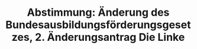 ---
layout: abstimmung
title: "Abstimmung: Änderung des Bundesausbildungsförderungsgesetzes, 2. Änderungsantrag Die Linke"
categories:
 - Wissenschaft
 - Bildung
 - Ausbildung
tags:
 - Forschung
 - Hochschulen
 - Ausbildung
 - BAföG
abstimmung:
 legislaturperiode: 18
 bundestagssitzung: 66
 abstimmung: 5
links:
 - title: https://www.bundestag.de/parlament/plenum/abstimmung/abstimmung?id=311
   url: https://www.bundestag.de/parlament/plenum/abstimmung/abstimmung?id=311
data:
 - title: Abstimmungsergebnis 20141113_5-data.pdf
   url: /res/abstimmungsliste/20141113_5-data.pdf
 - title: Abstimmungsergebnis 20141113_5_xls-data.csv
   url: /res/abstimmungsliste/analyses/20141113_5_xls-data.csv
documents:
 - title: Drucksache 18/02663.pdf
   url: http://dip21.bundestag.de/dip21/btd/18/026/1802663.pdf
   local: /res/abstimmungsdaten/018-066-05/1802663.pdf
 - title: Drucksache 18/03142.pdf
   url: http://dip21.bundestag.de/dip21/btd/18/031/1803142.pdf
   local: /res/abstimmungsdaten/018-066-05/1803142.pdf
 - title: Drucksache 18/03181.pdf
   url: http://dip21.bundestag.de/dip21/btd/18/031/1803181.pdf
   local: /res/abstimmungsdaten/018-066-05/1803181.pdf
preview: |
     Deutscher Bundestag
    
     66. Sitzung des Deutschen Bundestages
     am Donnerstag, 13.November 2014
    
     Endgültiges Ergebnis der Namentlichen Abstimmung Nr. 5
    
     Änderungsantrag der Abgeordneten Nicole Gohlke, Dr. Rosemarie Hein, Sigrid Hupach,
     weiterer Abgeordneter und der Fraktion DIE LINKE.
     zu der zweiten Beratung des Gesetzentwurfs der Bundesregierung
     Entwurf eines Fünfundzwanzigsten Gesetzes zur Änderung des
     Bundesausbildungsförderungsgesetzes (25. BAföGÄndG)
     Drs. 18/2663, 18/3142 und 18/3181
    
     Abgegebene Stimmen insgesamt:
     Nicht abgegebene Stimmen:
     Ja-Stimmen:
    
     579
     52
     53
    
     Nein-Stimmen:
    
     470
    
     Enthaltungen:
    
     56
    
     Ungültige:
    
     Berlin, den 13.11.2014
    
     0
    
     Beginn: 20:20
     Ende: 20:23
---